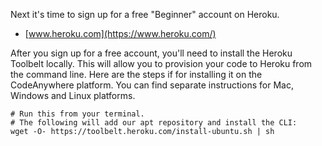 
Next it's time to sign up for a free "Beginner" account on Heroku.

* [www.heroku.com](https://www.heroku.com/)

After you sign up for a free account, you'll need to install the Heroku Toolbelt locally.  This will allow you to provision your code to Heroku from the command line.  Here are the steps if for installing it on the CodeAnywhere platform.  You can find separate instructions for Mac, Windows and Linux platforms.

```
# Run this from your terminal.
# The following will add our apt repository and install the CLI:
wget -O- https://toolbelt.heroku.com/install-ubuntu.sh | sh
```
